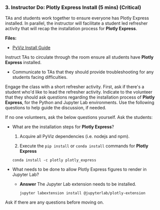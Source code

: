 ### 3. Instructor Do: Plotly Express Install (5 mins) (Critical)

TAs and students work together to ensure everyone has Plotly Express installed. In parallel, the instructor will facilitate a student led refresher activity that will recap the installation process for **Plotly Express**.

**Files:**

* [PyViz Install Guide]()

Instruct TAs to circulate through the room ensure all students have **Plotly Express** installed.

* Communicate to TAs that they should provide troubleshooting for any students facing difficulties.

Engage the class with a short refresher activity. First, ask if there's a student who'd like to lead the refresher activity. Indicate to the volunteer that they should ask questions regarding the installation process of **Plotly Express**, for the Python and Jupyter Lab environments. Use the following questions to help guide the discussion, if needed.

If no one volunteers, ask the below questions yourself. Ask the students:

* What are the installation steps for **Plotly Express**?

  1. Acquire all PyViz dependencies (i.e. nodejs and npm).

  2. Execute the `pip install` or `conda install` commands for **Plotly Express**

    ```shell
    conda install -c plotly plotly_express
    ```

* What needs to be done to allow Plotly Express figures to render in Jupyter Lab?

  * **Answer** The Jupyter Lab extension needs to be installed.

    ```shell
    jupyter labextension install @jupyterlab/plotly-extension
    ```

Ask if there are any questions before moving on.

